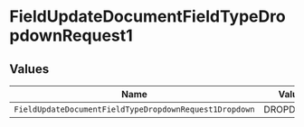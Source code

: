 # FieldUpdateDocumentFieldTypeDropdownRequest1


## Values

| Name                                                   | Value                                                  |
| ------------------------------------------------------ | ------------------------------------------------------ |
| `FieldUpdateDocumentFieldTypeDropdownRequest1Dropdown` | DROPDOWN                                               |